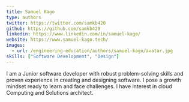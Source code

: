 ```yaml
---
title: Samuel Kago
type: authors
twitter: https://twitter.com/samkb420
github: https://github.com/samkb420
linkedin: https://www.linkedin.com/in/samuel-kago/
website: https://www.samuel-kago.tech/
images:
  - url: /engineering-education/authors/samuel-kago/avatar.jpg 
skills: ["Software Development", "Design"]  
---
```

I am a Junior software developer with robust problem-solving skills and proven experience in creating and designing software. I pose a growth mindset ready to learn and face challenges. l have interest in cloud Computing and Solutions architect.



